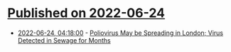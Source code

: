 # [Published on 2022-06-24](index.md)

* [2022-06-24, 04:18:00](https://soylentnews.org/article.pl?sid=22/06/23/1229256&from=rss) - [Poliovirus May be Spreading in London; Virus Detected in Sewage for Months](https://soylentnews.org/article.pl?sid=22/06/23/1229256&from=rss)
